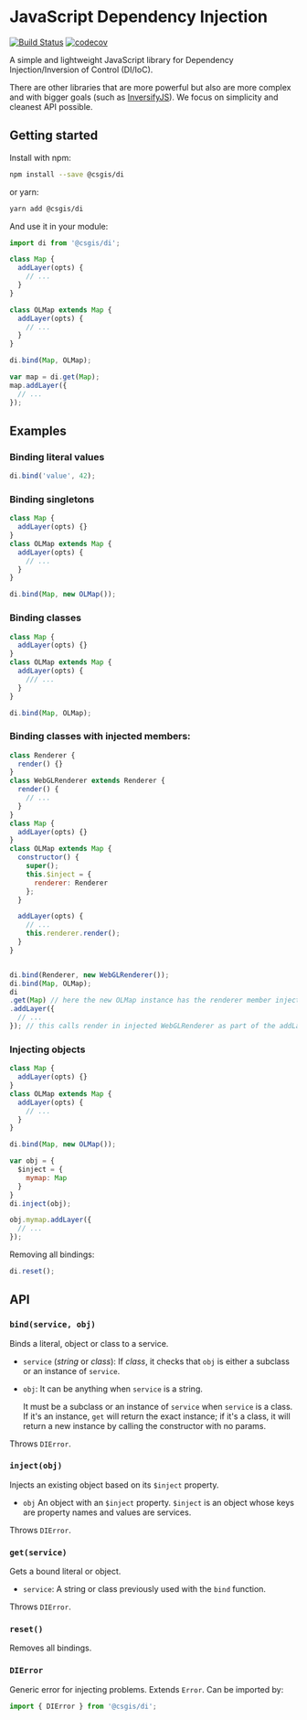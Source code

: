 # JavaScript Dependency Injection

[![Build Status](https://travis-ci.org/csgis/js-di.svg?branch=master)](https://travis-ci.org/csgis/js-di)
[![codecov](https://codecov.io/gh/csgis/js-di/branch/master/graph/badge.svg)](https://codecov.io/gh/csgis/js-di)

A simple and lightweight JavaScript library for Dependency Injection/Inversion of Control (DI/IoC).

There are other libraries that are more powerful but also are more complex and with bigger goals (such as [InversifyJS](http://inversify.io/)). We focus on simplicity and cleanest API possible.

## Getting started

Install with npm:

```bash
npm install --save @csgis/di
```

or yarn:

```bash
yarn add @csgis/di
```

And use it in your module:

```js
import di from '@csgis/di';

class Map {
  addLayer(opts) {
    // ...
  }
}

class OLMap extends Map {
  addLayer(opts) {
    // ...
  }
}

di.bind(Map, OLMap);

var map = di.get(Map);
map.addLayer({
  // ...
});
```

## Examples

### Binding literal values

```js
di.bind('value', 42);
```

### Binding singletons

```js
class Map {
  addLayer(opts) {}
}
class OLMap extends Map {
  addLayer(opts) {
    // ...
  }
}

di.bind(Map, new OLMap());
```

### Binding classes

```js
class Map {
  addLayer(opts) {}
}
class OLMap extends Map {
  addLayer(opts) {
    /// ...
  }
}

di.bind(Map, OLMap);
```


### Binding classes with injected members:

```js
class Renderer {
  render() {}
}
class WebGLRenderer extends Renderer {
  render() {
    // ...
  }
}
class Map {
  addLayer(opts) {}
}
class OLMap extends Map {
  constructor() {
    super();
    this.$inject = {
      renderer: Renderer
    };
  }

  addLayer(opts) {
    // ...
    this.renderer.render();
  }
}


di.bind(Renderer, new WebGLRenderer());
di.bind(Map, OLMap);
di
.get(Map) // here the new OLMap instance has the renderer member injected with a the WebGLRenderer instance.
.addLayer({
  // ...
}); // this calls render in injected WebGLRenderer as part of the addLayer method in OLMap.
```

### Injecting objects

```js
class Map {
  addLayer(opts) {}
}
class OLMap extends Map {
  addLayer(opts) {
    // ...
  }
}

di.bind(Map, new OLMap());

var obj = {
  $inject = {
    mymap: Map
  }
}
di.inject(obj);

obj.mymap.addLayer({
  // ...
});
```

Removing all bindings:

```js
di.reset();
```

## API

### `bind(service, obj)`

Binds a literal, object or class to a service.

* `service` (*string* or *class*): If *class*, it checks that `obj` is either a subclass or an instance of `service`.
* `obj`: It can be anything when `service` is a string.

  It must be a subclass or an instance of `service` when `service` is a class.
  If it's an instance, `get` will return the exact instance; if it's a class, it will return a new instance by calling the constructor with no params.

Throws `DIError`.

### `inject(obj)`

Injects an existing object based on its `$inject` property.

* `obj` An object with an `$inject` property. `$inject` is an object whose keys are property names and values are services.

Throws `DIError`.

### `get(service)`

Gets a bound literal or object.

* `service`: A string or class previously used with the `bind` function.

Throws `DIError`.

### `reset()`

Removes all bindings.

### `DIError`

Generic error for injecting problems. Extends `Error`. Can be imported by:

```js
import { DIError } from '@csgis/di';

```
